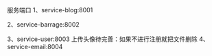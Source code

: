 服务端口
1、service-blog:8001

2、service-barrage:8002

3、service-user:8003
上传头像待完善：如果不进行注册就把文件删除
4、service-email:8004